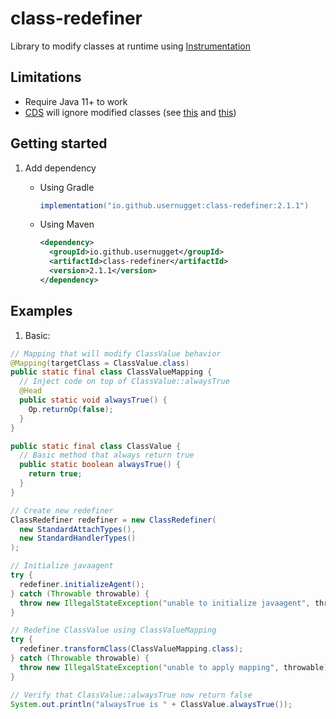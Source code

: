 # class-redefiner
Library to modify classes at runtime using [Instrumentation](https://docs.oracle.com/en/java/javase/20/docs/api/java.instrument/java/lang/instrument/Instrumentation.html)

## Limitations
- Require Java 11+ to work
- [CDS](https://openjdk.org/jeps/310) will ignore modified classes
  (see [this](https://github.com/openjdk/jdk/blob/9def4538ab5456d689fd289bdef66fd1655773bc/src/hotspot/share/classfile/systemDictionaryShared.cpp#L272-L274) and [this](https://github.com/openjdk/jdk/blob/9def4538ab5456d689fd289bdef66fd1655773bc/src/hotspot/share/classfile/systemDictionaryShared.cpp#L545-L560))

## Getting started

1) Add dependency
   + Using Gradle
     ```groovy
     implementation("io.github.usernugget:class-redefiner:2.1.1")
     ```

   + Using Maven
     ```xml
     <dependency>
       <groupId>io.github.usernugget</groupId>
       <artifactId>class-redefiner</artifactId>
       <version>2.1.1</version>
     </dependency>
     ```

## Examples

1) Basic:
```java
// Mapping that will modify ClassValue behavior
@Mapping(targetClass = ClassValue.class)
public static final class ClassValueMapping {
  // Inject code on top of ClassValue::alwaysTrue
  @Head
  public static void alwaysTrue() {
    Op.returnOp(false);
  }
}

public static final class ClassValue {
  // Basic method that always return true
  public static boolean alwaysTrue() {
    return true;
  }
}

// Create new redefiner
ClassRedefiner redefiner = new ClassRedefiner(
  new StandardAttachTypes(),
  new StandardHandlerTypes()
);

// Initialize javaagent
try {
  redefiner.initializeAgent();
} catch (Throwable throwable) {
  throw new IllegalStateException("unable to initialize javaagent", throwable);
}

// Redefine ClassValue using ClassValueMapping
try {
  redefiner.transformClass(ClassValueMapping.class);
} catch (Throwable throwable) {
  throw new IllegalStateException("unable to apply mapping", throwable);
}

// Verify that ClassValue::alwaysTrue now return false
System.out.println("alwaysTrue is " + ClassValue.alwaysTrue());
```